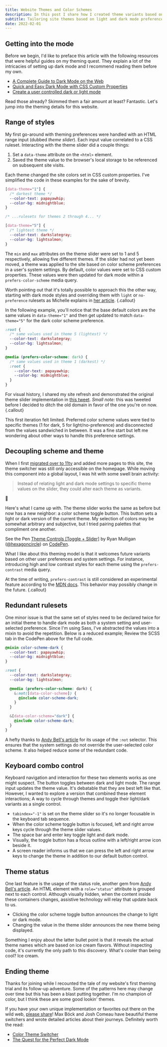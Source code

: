 ```yaml
---
title: Website Themes and Color Schemes
description: In this post I share how I created theme variants based on light and dark mode preferences.
subtitle: Tailoring site themes based on light and dark mode preferences
date: 2022-02-01
---
```


## Getting into the mode

Before we begin, I'd like to preface this article with the following resources that were helpful guides on my theming quest. They explain a lot of the intricacies of setting up dark mode and I recommend reading them before my own.

- [A Complete Guide to Dark Mode on the Web](https://css-tricks.com/a-complete-guide-to-dark-mode-on-the-web/)
- [Quick and Easy Dark Mode with CSS Custom Properties](https://css-irl.info/quick-and-easy-dark-mode-with-css-custom-properties/)
- [Create a user controlled dark or light mode](https://piccalil.li/tutorial/create-a-user-controlled-dark-or-light-mode/)

Read those already? Skimmed them a fair amount at least? Fantastic. Let's jump into the theming details for this website.

## Range of styles

My first go-around with theming preferences were handled with an HTML range input (dubbed _theme slider_). Each input value correlated to a CSS ruleset. Interacting with the theme slider did a couple things:

1. Set a `data-theme` attribute on the `<html>` element.
2. Saved the theme value to the browser's local storage to be referenced on subsequent site visits.

Each theme changed the site colors set in CSS custom properties. I've simplified the code in these examples for the sake of brevity.

```css
[data-theme="1"] {
  /* darkest theme */
  --color-text: papayawhip;
  --color-bg: midnightblue;
}

/* ...rulesets for themes 2 through 4... */

[data-theme="5"] {
  /* lightest theme */
  --color-text: darkslategray;
  --color-bg: lightsalmon;
}
```

The `min` and `max` attributes on the theme slider were set to 1 and 5 respectively, allowing five different themes. If the slider had not yet been moved, a theme was applied to the site based on color scheme preferences in a user's system settings. By default, color values were set to CSS custom properties. These values were then updated for dark mode within a `prefers-color-scheme` media query.

Worth pointing out that it's totally possible to approach this the other way, starting with dark mode styles and overriding them with `light` or `no-preference` rulesets as Michelle explains in [her article](https://css-irl.info/quick-and-easy-dark-mode-with-css-custom-properties/).
{.callout}

In the following example, you'll notice that the base default colors are the same values in `data-theme="1"` and then get updated to match `data-theme="5"` for the dark color scheme preference.

```css
:root {
  /* same values used in theme 5 (lightest) */
  --color-text: darkslategray;
  --color-bg: lightsalmon;
}

@media (prefers-color-scheme: dark) {
  /* same values used in theme 1 (darkest) */
  :root {
    --color-text: papayawhip;
    --color-bg: midnightblue;
  }
}
```

For visual history, I shared my site refresh and demonstrated the original theme slider implementation in [this tweet](https://twitter.com/hexagoncircle/status/1338885523658555394?s=20&t=WebRdkKmXfB5ntsYPFwNwA). _Small note:_ this was tweeted before I decided to ditch the old domain in favor of the one you're on now.
{.callout}

This first iteration felt limited. Preferred color scheme values were tied to specific themes (1 for dark, 5 for light/no-preference) and disconnected from the values sandwiched in between. It was a fine start but left me wondering about other ways to handle this preference settings.

## Decoupling scheme and theme

When I first [migrated over to 11ty](/blog/migrating-to-11ty) and added more pages to this site, the theme switcher was still only accessible on the homepage. While moving this component into a global layout, I was hit with some swell brain activity:

> Instead of relating light and dark mode settings to specific theme values on the slider, they could alter each theme as variants.

🤯

Here's what I came up with. The theme slider works the same as before but now has a new neighbor: a color scheme toggle button. This button sets a light or dark version of the current theme. My selection of colors may be somewhat arbitrary and subjective, but I tried pairing palettes that compliment one another.

<p class="codepen" data-height="300" data-default-tab="css,result" data-slug-hash="zYPrjNd" data-user="hexagoncircle">
  <span>See the Pen <a href="https://codepen.io/hexagoncircle/pen/zYPrjNd">
  Theme Controls [Toggle + Slider]</a> by Ryan Mulligan (<a href="https://codepen.io/hexagoncircle">@hexagoncircle</a>)
  on <a href="https://codepen.io">CodePen</a>.</span>
</p>
<script async src="https://cpwebassets.codepen.io/assets/embed/ei.js"></script>

What I like about this theming model is that it welcomes future variants based on other user preferences and system settings. For instance, introducing high and low contrast styles for each theme using the `prefers-contrast` media query.

At the time of writing, `prefers-contrast` is still considered an experimental feature according to the [MDN docs](https://developer.mozilla.org/en-US/docs/Web/CSS/@media/prefers-contrast). This behavior may possibly change in the future.
{.callout}

## Redundant rulesets

One minor issue is that the same set of styles need to be declared twice for an initial theme to handle dark mode as both a system setting and user-selected preference. Since I'm using Sass, I've abstracted the values into a mixin to avoid the repetition. Below is a reduced example; Review the SCSS tab in the CodePen above for the full code.

```scss
@mixin color-scheme-dark {
  --color-text: papayawhip;
  --color-bg: midnightblue;
}

:root {
  --color-text: darkslategray;
  --color-bg: lightsalmon;

  @media (prefers-color-scheme: dark) {
    &:not([data-color-scheme]) {
      @include color-scheme-dark;
    }
  }

  &[data-color-scheme="dark"] {
    @include color-scheme-dark;
  }
}
```

A hefty thanks to [Andy Bell's article](https://piccalil.li/tutorial/create-a-user-controlled-dark-or-light-mode/) for its usage of the `:not` selector. This ensures that the system settings do not override the user-selected color scheme. It also helped reduce some of the redundant code.

## Keyboard combo control

Keyboard navigation and interaction for these two elements works as one might suspect. The button toggles between dark and light mode. The range input updates the theme value. It's debatable that they are best left like that. However, I wanted to explore a version that combined these element interactions; A way to cycle through themes and toggle their light/dark variants as a single control.

- `tabindex="-1"` is set on the theme slider so it's no longer focusable in the keyboard tab sequence.
- When the color scheme toggle button is focused, left and right arrow keys cycle through the theme slider values.
- The space bar and enter key toggle light and dark mode.
- Visually, the toggle button has a focus outline with a left/right arrow icon beside it.
- A screen reader informs us that we can press the left and right arrow keys to change the theme in addition to our default button control.

## Theme status

One last feature is the usage of the status role, another gem from [Andy Bell's article](https://piccalil.li/tutorial/create-a-user-controlled-dark-or-light-mode/). An HTML element with a `role="status"` attribute is grouped next to each control. Although visually hidden, when the content inside these containers changes, assistive technology will relay that update back to us.

- Clicking the color scheme toggle button announces the change to light or dark mode.
- Changing the value in the theme slider announces the new theme being displayed.

Something I enjoy about the latter bullet point is that it reveals the actual theme names which are based on ice cream flavors. Without inspecting code, it's currently the only path to this discovery. What's cooler than being cool? Ice cream.

## Ending theme

Thanks for joining while I recounted the tale of my website's first theming trial and its follow-up adventure. Some of the patterns here may change over time but this has been a blast putting together. I'm no champion of color, but I think these are some good lookin' themes.

If you have your own unique implementation or favorites out there on the wild web, [please share](https://twitter.com/hexagoncircle)! Max Böck and Josh Comeau have beautiful theme switchers and wrote detailed articles about their journeys. Definitely worth the read:

- [Color Theme Switcher](https://mxb.dev/blog/color-theme-switcher/)
- [The Quest for the Perfect Dark Mode](https://www.joshwcomeau.com/react/dark-mode/)

